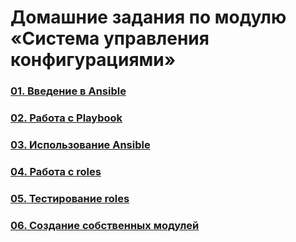 # Домашние задания по модулю «Система управления конфигурациями»
### [01. Введение в Ansible](01/README.md)
### [02. Работа с Playbook](02/README.md)
### [03. Использование Ansible](03/README.md)
### [04. Работа с roles](04/README.md)
### [05. Тестирование roles](05/README.md)
### [06. Создание собственных модулей](06/README.md)